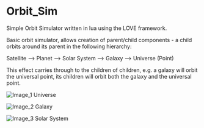# Orbit_Sim

Simple Orbit Simulator written in lua using the LOVE framework.

Basic orbit simulator, allows creation of parent/child components - a child orbits around its parent in the following hierarchy:

Satellite --> Planet --> Solar System --> Galaxy --> Universe (Point)

This effect carries through to the children of children, e.g. a galaxy will orbit the universal point, its children will orbit both the galaxy and the universal point.

![Image_1](https://github.com/track02/Orbit_Sim/blob/master/1.png)
Universe

![Image_2](https://github.com/track02/Orbit_Sim/blob/master/2.png)
Galaxy

![Image_3](https://github.com/track02/Orbit_Sim/blob/master/3.png)
Solar System

